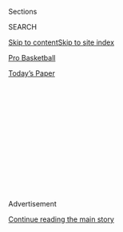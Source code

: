 <div id="app">

<div>

<div>

<div>

<div class="NYTAppHideMasthead css-1q2w90k e1suatyy0">

<div class="section css-ui9rw0 e1suatyy2">

<div class="css-eph4ug er09x8g0">

<div class="css-6n7j50">

</div>

<span class="css-1dv1kvn">Sections</span>

<div class="css-10488qs">

<span class="css-1dv1kvn">SEARCH</span>

</div>

[Skip to content](#site-content)[Skip to site index](#site-index)

</div>

<div id="masthead-section-label" class="css-1wr3we4 eaxe0e00">

[Pro
Basketball](https://www.nytimes.com/section/sports/basketball)

</div>

<div class="css-10698na e1huz5gh0">

</div>

</div>

<div id="masthead-bar-one" class="section hasLinks css-15hmgas e1csuq9d3">

<div class="css-uqyvli e1csuq9d0">

</div>

<div class="css-1uqjmks e1csuq9d1">

</div>

<div class="css-9e9ivx">

[](https://myaccount.nytimes.com/auth/login?response_type=cookie&client_id=vi)

</div>

<div class="css-1bvtpon e1csuq9d2">

[Today’s
Paper](https://www.nytimes.com/section/todayspaper)

</div>

</div>

</div>

</div>

<div data-aria-hidden="false">

<div id="site-content" data-role="main">

<div>

<div class="css-1aor85t" style="opacity:0.000000001;z-index:-1;visibility:hidden">

<div class="css-1hqnpie">

<div class="css-epjblv">

<span class="css-17xtcya">[Pro
Basketball](/section/sports/basketball)</span><span class="css-x15j1o">|</span><span class="css-fwqvlz">Ja
Morant’s Dunks Are Amazing. His Misses Are Even
Better.</span>

</div>

<div class="css-k008qs">

<div class="css-1iwv8en">

<span class="css-18z7m18"></span>

<div>

</div>

</div>

<span class="css-1n6z4y">https://nyti.ms/3i2b0ta</span>

<div class="css-1705lsu">

<div class="css-4xjgmj">

<div class="css-4skfbu" data-role="toolbar" data-aria-label="Social Media Share buttons, Save button, and Comments Panel with current comment count" data-testid="share-tools">

  - 
  - 
  - 
  - 
    
    <div class="css-6n7j50">
    
    </div>

  - 

</div>

</div>

</div>

</div>

</div>

</div>

<div id="NYT_TOP_BANNER_REGION" class="css-13pd83m">

</div>

<div id="top-wrapper" class="css-1sy8kpn">

<div id="top-slug" class="css-l9onyx">

Advertisement

</div>

[Continue reading the main
story](#after-top)

<div class="ad top-wrapper" style="text-align:center;height:100%;display:block;min-height:250px">

<div id="top" class="place-ad" data-position="top" data-size-key="top">

</div>

</div>

<div id="after-top">

</div>

</div>

<div>

<div id="sponsor-wrapper" class="css-1hyfx7x">

<div id="sponsor-slug" class="css-19vbshk">

Supported by

</div>

[Continue reading the main
story](#after-sponsor)

<div id="sponsor" class="ad sponsor-wrapper" style="text-align:center;height:100%;display:block">

</div>

<div id="after-sponsor">

</div>

</div>

<div class="css-186x18t">

</div>

<div class="css-1vkm6nb ehdk2mb0">

# Ja Morant’s Dunks Are Amazing. His Misses Are Even Better.

</div>

Morant, the star rookie for the Memphis Grizzlies, has become known for
dunking over any and everyone. “He really doesn’t care who’s down
there,” a teammate said.

<div class="css-79elbk" data-testid="photoviewer-wrapper">

<div class="css-z3e15g" data-testid="photoviewer-wrapper-hidden">

</div>

<div class="css-1a48zt4 ehw59r15" data-testid="photoviewer-children">

![<span class="css-16f3y1r e13ogyst0" data-aria-hidden="true">Memphis
Grizzlies guard Ja Morant is 6-foot-3 but has dunked on — or at least
tried to dunk on — big men like Anthony Davis and Kevin
Love.</span><span class="css-cnj6d5 e1z0qqy90" itemprop="copyrightHolder"><span class="css-1ly73wi e1tej78p0">Credit...</span><span><span>Kathy
Willens/Associated
Press</span></span></span>](https://static01.nyt.com/images/2020/08/05/sports/03nba-morant-lede/merlin_170038836_d4fdfa5a-5a4b-4d18-b73c-b492710d646c-articleLarge.jpg?quality=75&auto=webp&disable=upscale)

</div>

</div>

<div class="css-18e8msd">

<div class="css-vp77d3 epjyd6m0">

<div class="css-hus3qt ey68jwv0" data-aria-hidden="true">

[![Scott
Cacciola](https://static01.nyt.com/images/2018/02/20/multimedia/author-scott-cacciola/author-scott-cacciola-thumbLarge.jpg
"Scott Cacciola")](https://www.nytimes.com/by/scott-cacciola)

</div>

<div class="css-1baulvz">

By [<span class="css-1baulvz last-byline" itemprop="name">Scott
Cacciola</span>](https://www.nytimes.com/by/scott-cacciola)

</div>

</div>

  - 
    
    <div class="css-ld3wwf e16638kd2">
    
    Aug. 3,
    2020
    
    </div>

  - 
    
    <div class="css-4xjgmj">
    
    <div class="css-d8bdto" data-role="toolbar" data-aria-label="Social Media Share buttons, Save button, and Comments Panel with current comment count" data-testid="share-tools">
    
      - 
      - 
      - 
      - 
        
        <div class="css-6n7j50">
        
        </div>
    
      - 
    
    </div>
    
    </div>

</div>

</div>

<div class="section meteredContent css-1r7ky0e" name="articleBody" itemprop="articleBody">

<div class="css-1fanzo5 StoryBodyCompanionColumn">

<div class="css-53u6y8">

Ja Morant of the Memphis Grizzlies had already spent several months
[showcasing his
hops](https://www.nytimes.com/2019/11/02/sports/basketball/ja-morant-memphis-grizzlies.html)
when he and his teammates faced the Los Angeles Lakers in February. By
then, Morant’s willingness to challenge some of the N.B.A.’s most
towering figures was no secret.

But Morant, 20, was about to take his fearlessness to a new level. As he
slipped toward the lane, he caught a backdoor bounce pass and gathered
himself before bounding toward the rim. A defender was impeding his
path. Morant [behaved as if no one was there at
all](https://www.youtube.com/watch?v=de0nkHhxGKI), even though that no
one happened to be Anthony Davis, one of the league’s most ferocious rim
protectors.

“Just a guy standing in my way,” Morant said in an interview. “I don’t
care about a name or who it is. I’m just trying to finish a play.”

Nearing the apex of his flight, Morant shoved his left forearm into
Davis’s neck as he tried to jam the ball over the top of him. He missed
in spectacular fashion: The ball banged off the backboard as Davis and
Morant tumbled to the court. But the building in Memphis was abuzz.

</div>

</div>

<div class="css-1fanzo5 StoryBodyCompanionColumn">

<div class="css-53u6y8">

“The A.D. one was kind of the one where you were like, ‘Oh, wow, he
really doesn’t care who’s down there,’” the Grizzlies’ De’Anthony Melton
said. “If you’re in his way, you’re in his way.”

A rookie point guard, Morant is leading the Grizzlies in their pursuit
of one of the final playoff spots in the N.B.A.’s restart at Walt Disney
World in Florida. But for all the [weirdness of the so-called
bubble](https://www.nytimes.com/2020/07/27/sports/basketball/coronavirus-nba-season-bubble-disney-world.html),
the atmosphere feels oddly familiar now that Morant is once again
soaring for dunks — and not just for the ones he makes.

In only his first season in the league, Morant has pulled off a
remarkable feat: Few players have ever made missed dunks look cooler.

“They’re all just so disrespectful,” Melton said.

</div>

</div>

<div class="css-79elbk" data-testid="photoviewer-wrapper">

<div class="css-z3e15g" data-testid="photoviewer-wrapper-hidden">

</div>

<div class="css-1a48zt4 ehw59r15" data-testid="photoviewer-children">

![<span class="css-16f3y1r e13ogyst0" data-aria-hidden="true">Cleveland
Cavaliers forward Kevin Love said he was trying to draw a charge when he
stood in Morant’s path. “He legit jumped over me,” Love
said.</span><span class="css-cnj6d5 e1z0qqy90" itemprop="copyrightHolder"><span class="css-1ly73wi e1tej78p0">Credit...</span><span>Tony
Dejak/Associated
Press</span></span>](https://static01.nyt.com/images/2020/08/05/sports/03nba-morant-love/merlin_166235259_515cc7a6-2c38-4785-809e-2cae1eb1ecb1-articleLarge.jpg?quality=75&auto=webp&disable=upscale)

</div>

</div>

<div class="css-1fanzo5 StoryBodyCompanionColumn">

<div class="css-53u6y8">

The aesthetics of Morant’s dunks (both the makes and the misses) are
captivating because of his size. In a league populated by redwoods,
Morant — listed at 6-foot-3 and 174 pounds — is more of a spruce tree.
It is one thing for point guards to dunk on breakaways, in the open
court. It is another thing for someone like Morant to have the
confidence to scale the likes of Davis, a 6-foot-10 colossus, and Kevin
Love, a 6-foot-8 power forward for the Cleveland Cavaliers whom Morant
[nearly posterized earlier this
season](https://www.youtube.com/watch?v=SJvHeuCLJAs).

</div>

</div>

<div class="css-1fanzo5 StoryBodyCompanionColumn">

<div class="css-53u6y8">

“I knew he was athletic, but damn,” Love told reporters after the game.
“He legit jumped over me.”

When the Cavaliers hosted the Grizzlies in December, Love had a couple
of thoughts that surfaced when Morant collected a loose ball near the
3-point line and began to accelerate toward the basket with a hard
dribble.

The first was that Love wanted to draw a charge. (In the past, Love
said, the Cavaliers had awarded players $100 for such feats.) The second
was fear in the form of a haunting image: the 7-foot-2 [Frederic Weis
getting demolished by Vince
Carter](https://www.youtube.com/watch?v=k_uZeCymShQ) at the 2000 Summer
Olympics, the so-called dunk of death.

Sure enough, Morant tried to vault himself over Love and spike the ball
through the hoop. But the ball ricocheted off the back of the rim and
straight into orbit.

“Probably the best missed dunk ever,” the Grizzlies’ Tyus Jones said.

After the play, Love reached down to help bring Morant to his feet, a
sign of respect — and relief.

“I was so glad he missed,” Love said.

Pete Pranica, the Grizzlies’ television play-by-play announcer, recalled
in an interview how Tony Brothers, one of the referees, made his way to
the scorer’s table during a subsequent timeout and shook his head in
disbelief. As the season wore on, Pranica advised referees who were new
to the Morant experience to stay on high alert.

“You might see something tonight,” Pranica recalled telling them, “that
you’ve never seen before.”

When Morant had his near-dunk over the Lakers’ Davis in February, he was
on his way to collecting 27 points and 14 assists in a lopsided win.
Afterward, he exchanged jerseys with the Lakers’ LeBron James, who
called him “super special.”

Four days later, Morant seemed to levitate against the Nets in Brooklyn,
corralling an alley-oop lob from Jones before [violently misfiring off
the back iron](https://www.youtube.com/watch?v=DM4xRtygt-0). The Nets’
Timothé Luwawu-Cabarrot was whistled for nudging him, and the Grizzlies
went on to win by 39. And while the clip of his missed dunk went viral
online, Morant avoided watching the replay. He never watches any of
them, he said, even though his teammates do.

</div>

</div>

<div class="css-1fanzo5 StoryBodyCompanionColumn">

<div class="css-53u6y8">

“I only like makes,” he said. “I don’t get cool points for misses.”

</div>

</div>

<div class="css-cfo9c3">

</div>

<div class="css-1fanzo5 StoryBodyCompanionColumn">

<div class="css-53u6y8">

N.B.A. players dunk all the time, but there is still a mystique to the
craft — even for the practitioners themselves. In fact, most players can
remember their first time. Jones and Melton said they both first dunked
as high school freshmen, and their memories are vivid. Melton, for
example, dunked on an alley-oop from a teammate after practice.

“Man, it was exciting,” Melton said. “Because when you get up there, it
changes the whole game. You’ve suddenly got that confidence to finish at
the rim, no matter what.”

In that sense, Morant was a late bloomer. He said he did not start
dunking until the summer before his senior year of high school.

“It was just a basic rim grazer,” he said. “I’d say it was hard layup.”

These days, Morant’s misses are tantalizing because he has shown that
[he can finish](https://www.youtube.com/watch?v=DdgAGzQRTfg), too. He
proved as much against the Phoenix Suns in December, when he found
himself being defended by Aron Baynes, a 6-foot-10 center, on the
perimeter after a switch. Morant seized on the mismatch by taking a
couple of aggressive dribbles into the paint, then [soaring over
Baynes](https://www.youtube.com/watch?v=KUcpjuJRnpg). The dunk came in
the final minute of a nip-and-tuck game, sealing the win for the
Grizzlies.

“That one was nasty,” Jones said. “He’s a dog. He just goes after it
full throttle with no remorse, every single night.”

Before the N.B.A. suspended its season on March 11 because of the
coronavirus pandemic, Morant had [successfully completed 44 of his 58
dunk attempts](https://stats.nba.com/player/1629630/shooting/). He spent
the ensuing four-month layoff working on his craft — and his body.

</div>

</div>

<div class="css-1fanzo5 StoryBodyCompanionColumn">

<div class="css-53u6y8">

Given his aerial feats, it might be easy to overlook the arthroscopic
surgery Morant had on his right knee before the Grizzlies made him the
second overall pick in the 2019 N.B.A. draft. By the time the Grizzlies
reported to Disney World in July, he said that he had gained 12 pounds.
The result?

“I actually feel like I’m leaving the floor easier and jumping higher,”
he said in a recent Zoom conference call. “I’ll do the things I’ve been
doing before, but better.”

The Grizzlies have struggled in the bubble, losing their first three
games of the restart, and Morant — who has averaged 19.3 points, 9.3
assists and 6.7 rebounds — is still searching for his shooting touch.
His most dynamic moment came when he soared for an alley-oop dunk
against the Portland Trail Blazers on Friday. It went in.

</div>

</div>

<div>

</div>

</div>

<div>

</div>

<div>

</div>

<div>

</div>

<div>

<div id="bottom-wrapper" class="css-1ede5it">

<div id="bottom-slug" class="css-l9onyx">

Advertisement

</div>

[Continue reading the main
story](#after-bottom)

<div id="bottom" class="ad bottom-wrapper" style="text-align:center;height:100%;display:block;min-height:90px">

</div>

<div id="after-bottom">

</div>

</div>

</div>

</div>

</div>

## Site Index

<div>

</div>

## Site Information Navigation

  - [© <span>2020</span> <span>The New York Times
    Company</span>](https://help.nytimes.com/hc/en-us/articles/115014792127-Copyright-notice)

<!-- end list -->

  - [NYTCo](https://www.nytco.com/)
  - [Contact
    Us](https://help.nytimes.com/hc/en-us/articles/115015385887-Contact-Us)
  - [Work with us](https://www.nytco.com/careers/)
  - [Advertise](https://nytmediakit.com/)
  - [T Brand Studio](http://www.tbrandstudio.com/)
  - [Your Ad
    Choices](https://www.nytimes.com/privacy/cookie-policy#how-do-i-manage-trackers)
  - [Privacy](https://www.nytimes.com/privacy)
  - [Terms of
    Service](https://help.nytimes.com/hc/en-us/articles/115014893428-Terms-of-service)
  - [Terms of
    Sale](https://help.nytimes.com/hc/en-us/articles/115014893968-Terms-of-sale)
  - [Site
    Map](https://spiderbites.nytimes.com)
  - [Help](https://help.nytimes.com/hc/en-us)
  - [Subscriptions](https://www.nytimes.com/subscription?campaignId=37WXW)

</div>

</div>

</div>

</div>
